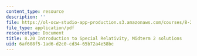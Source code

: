 ```yaml
---
content_type: resource
description: ''
file: https://ol-ocw-studio-app-production.s3.amazonaws.com/courses/8-20-introduction-to-special-relativity-january-iap-2021/6af608f51ad6d2c0cd3465b72a4e58bc_MIT8_20iap21_midterm2_soln.pdf
file_type: application/pdf
resourcetype: Document
title: 8.20 Introduction to Special Relativity, Midterm 2 solutions
uid: 6af608f5-1ad6-d2c0-cd34-65b72a4e58bc
---
```

